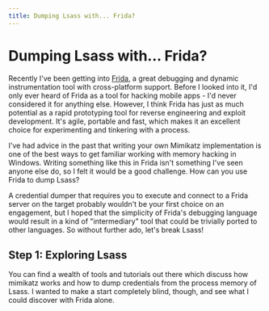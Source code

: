 ```yaml
---
title: Dumping Lsass with... Frida?
---
```


# Dumping Lsass with... Frida?

Recently I've been getting into [Frida](https://frida.re/), a great debugging and dynamic instrumentation tool with cross-platform support. Before I looked into it, I'd only ever heard of Frida as a tool for hacking mobile apps - I'd never considered it for anything else. However, I think Frida has just as much potential as a rapid prototyping tool for reverse engineering and exploit development. It's agile, portable and fast, which makes it an excellent choice for experimenting and tinkering with a process.

I've had advice in the past that writing your own Mimikatz implementation is one of the best ways to get familiar working with memory hacking in Windows. Writing something like this in Frida isn't something I've seen anyone else do, so I felt it would be a good challenge. How can you use Frida to dump Lsass?

A credential dumper that requires you to execute and connect to a Frida server on the target probably wouldn't be your first choice on an engagement, but I hoped that the simplicity of Frida's debugging language would result in a kind of "intermediary" tool that could be trivially ported to other languages. So without further ado, let's break Lsass!

## Step 1: Exploring Lsass

You can find a wealth of tools and tutorials out there which discuss how mimikatz works and how to dump credentials from the process memory of Lsass. I wanted to make a start completely blind, though, and see what I could discover with Frida alone.


<!--
Resources that helped me, which I should credit:

https://blog.xpnsec.com/exploring-mimikatz-part-1/
https://www.matteomalvica.com/blog/2020/01/20/mimikatz-lsass-dump-windg-pykd/
-->
